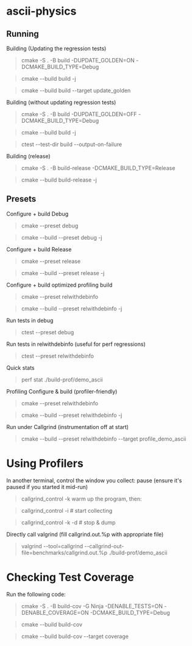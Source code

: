 # ascii-physics


## Running

Building (Updating the regression tests)

> cmake -S . -B build -DUPDATE_GOLDEN=ON -DCMAKE_BUILD_TYPE=Debug

> cmake --build build -j

> cmake --build build --target update_golden

Building (without updating regression tests)

> cmake -S . -B build -DUPDATE_GOLDEN=OFF -DCMAKE_BUILD_TYPE=Debug

> cmake --build build -j

> ctest --test-dir build --output-on-failure 

Building (release)
> cmake -S . -B build-release -DCMAKE_BUILD_TYPE=Release

> cmake --build build-release -j

## Presets

Configure + build Debug
> cmake --preset debug

> cmake --build --preset debug -j

Configure + build Release
> cmake --preset release

> cmake --build --preset release -j

Configure + build optimized profiling build
> cmake --preset relwithdebinfo

> cmake --build --preset relwithdebinfo -j

Run tests in debug
> ctest --preset debug

Run tests in relwithdebinfo (useful for perf regressions)
> ctest --preset relwithdebinfo


Quick stats
> perf stat ./build-prof/demo_ascii

Profiling
Configure & build (profiler-friendly)
> cmake --preset relwithdebinfo

> cmake --build --preset relwithdebinfo -j

Run under Callgrind (instrumentation off at start)
> cmake --build --preset relwithdebinfo --target profile_demo_ascii

# Using Profilers

In another terminal, control the window you collect:
pause (ensure it's paused if you started it mid-run)

> callgrind_control -k
warm up the program, then:

> callgrind_control -i      # start collecting

> callgrind_control -k -d   # stop & dump

Directly call valgrind (fill callgrind.out.%p with appropriate file)
> valgrind --tool=callgrind --callgrind-out-file=benchmarks/callgrind.out.%p ./build-prof/demo_ascii

# Checking Test Coverage

Run the following code: 

> cmake -S . -B build-cov -G Ninja -DENABLE_TESTS=ON -DENABLE_COVERAGE=ON -DCMAKE_BUILD_TYPE=Debug

> cmake --build build-cov

> cmake --build build-cov --target coverage
